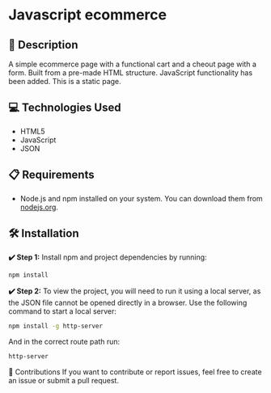 # Javascript ecommerce

## 📄 Description

A simple ecommerce page with a functional cart and a cheout page with a form. Built from a pre-made HTML structure. JavaScript functionality has been added. This is a static page.

## 💻 Technologies Used

- HTML5
- JavaScript
- JSON

## 📋 Requirements

- Node.js and npm installed on your system. You can download them from [nodejs.org](https://nodejs.org/).

## 🛠️ Installation

**✔️ Step 1:** Install npm and project dependencies by running:

```bash
npm install
```

**✔️ Step 2:** To view the project, you will need to run it using a local server, as the JSON file cannot be opened directly in a browser. Use the following command to start a local server:

```bash
npm install -g http-server
```
And in the correct route path run:

```bash
http-server
```

🤝 Contributions
If you want to contribute or report issues, feel free to create an issue or submit a pull request.